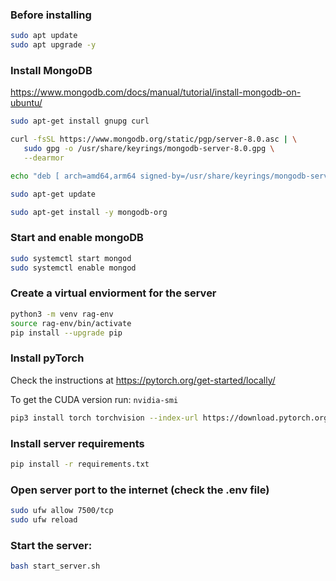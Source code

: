### Before installing
```bash
sudo apt update
sudo apt upgrade -y
```

### Install MongoDB
https://www.mongodb.com/docs/manual/tutorial/install-mongodb-on-ubuntu/
```bash
sudo apt-get install gnupg curl

curl -fsSL https://www.mongodb.org/static/pgp/server-8.0.asc | \
   sudo gpg -o /usr/share/keyrings/mongodb-server-8.0.gpg \
   --dearmor

echo "deb [ arch=amd64,arm64 signed-by=/usr/share/keyrings/mongodb-server-8.0.gpg ] https://repo.mongodb.org/apt/ubuntu noble/mongodb-org/8.0 multiverse" | sudo tee /etc/apt/sources.list.d/mongodb-org-8.0.list

sudo apt-get update

sudo apt-get install -y mongodb-org
```

### Start and enable mongoDB
```bash
sudo systemctl start mongod
sudo systemctl enable mongod
```


### Create a virtual enviorment for the server
```bash
python3 -m venv rag-env
source rag-env/bin/activate
pip install --upgrade pip
```

### Install pyTorch
Check the instructions at https://pytorch.org/get-started/locally/

To get the CUDA version run: `nvidia-smi`
```bash
pip3 install torch torchvision --index-url https://download.pytorch.org/whl/cu128
```

### Install server requirements
```bash
pip install -r requirements.txt
```

### Open server port to the internet (check the .env file)
```bash
sudo ufw allow 7500/tcp
sudo ufw reload
```

### Start the server:
```bash
bash start_server.sh
```